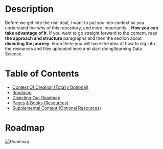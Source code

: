 # Description
Before we get into the real deal, I want to put you into context so you understand the why of this repository, and more importantly... **How you can take advantage of it.** If you want to go straight forward to the content, read **the approach and structure** paragraphs and then the section about **disecting the journey**. From there you will have the idea of how to dig into the resources and files uploaded here and start doing/learning Data Science. 

# Table of Contents
- [Context Of Creation (Totally Optional)](https://github.com/Jesusprzr/Making-Of-A-Data-Scientist/blob/master/Context%20Of%20Creation.md)
- [Roadmap](https://github.com/Jesusprzr/Making-Of-A-Data-Scientist#roadmap)
- [Disecting Our Roadmap](https://github.com/Jesusprzr/Making-Of-A-Data-Scientist/tree/master/Disecting%20Our%20Roadmap)
- [Pages & Books (Resources)](https://github.com/Jesusprzr/Making-Of-A-Data-Scientist/blob/master/Pages%20&%20Books%20(Resources).md)
- [Supplemental Content (Optional Resources)](https://github.com/Jesusprzr/Making-Of-A-Data-Scientist/tree/master/Documentation%20-%20Supplemental%20Content)

# Roadmap
![Roadmap](https://drive.google.com/uc?export=view&id=1eRTKIB7hSIsnO4xlJjh2ZE66rm4rtnmw)
